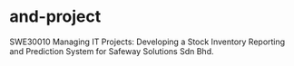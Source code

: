 # and-project
SWE30010 Managing IT Projects: Developing a Stock Inventory Reporting and Prediction System for Safeway Solutions Sdn Bhd.
